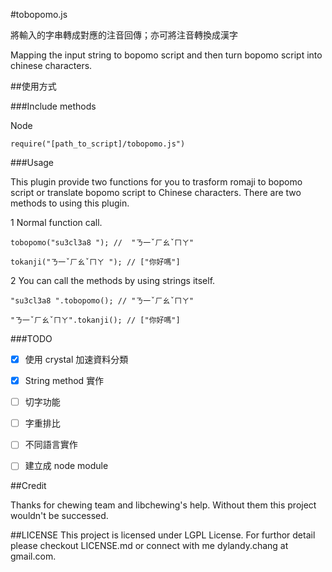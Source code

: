 #tobopomo.js

將輸入的字串轉成對應的注音回傳；亦可將注音轉換成漢字

Mapping the input string to bopomo script and then turn bopomo script into chinese characters.

##使用方式

###Include methods

Node
```
require("[path_to_script]/tobopomo.js")

```

###Usage

This plugin provide two functions for you to trasform romaji to bopomo script or translate bopomo script to Chinese characters.
There are two methods to using this plugin.

1 Normal function call.
```
tobopomo("su3cl3a8 "); //  "ㄋ一ˇㄏㄠˇㄇㄚ"

tokanji("ㄋ一ˇㄏㄠˇㄇㄚ "); // ["你好嗎"]

```
2 You can call the methods by using strings itself.

```
"su3cl3a8 ".tobopomo(); // "ㄋ一ˇㄏㄠˇㄇㄚ"

"ㄋ一ˇㄏㄠˇㄇㄚ".tokanji(); // ["你好嗎"]

```


###TODO

- [x] 使用 crystal 加速資料分類
- [x] String method 實作
- [ ] 切字功能
- [ ] 字重排比
- [ ] 不同語言實作
- [ ] 建立成 node module 


##Credit

Thanks for chewing team and libchewing's help. Without them this project wouldn't be successed.

##LICENSE
This project is licensed under LGPL License. For furthor detail please checkout LICENSE.md or connect with me dylandy.chang at gmail.com.
